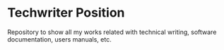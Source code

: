 # Techwriter Position

Repository to show all my works related with technical writing, software documentation, users manuals, etc.
